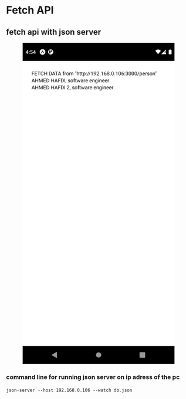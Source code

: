 # Fetch API 
## fetch api with json server
<p align="center"><img src="https://github.com/HAFDIAHMED/Ignite_first_app/blob/master/screenshots/fetch_api.png" alt="logo" width="414px"></p>

### command line for running json server on ip adress of the pc
```json-server --host 192.168.0.106 --watch db.json```
